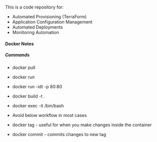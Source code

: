 This is a code repository for:
 - Automated Provisioning (TerraForm)
 - Application Configuration Management
 - Automated Deployments
 - Monitoring Automation


#### Docker Notes
##### Commands
- docker pull <image name>
- docker run <image name>
- docker run -idt -p 80:80 <image name> 

- docker build -t <tag name> .
- docker exec -it <containter id> /bin/bash

- Avoid below workflow in most cases
- docker tag <old image> <new image> - useful for when you make changes inside the container
- docker commit - commits changes to new tag
